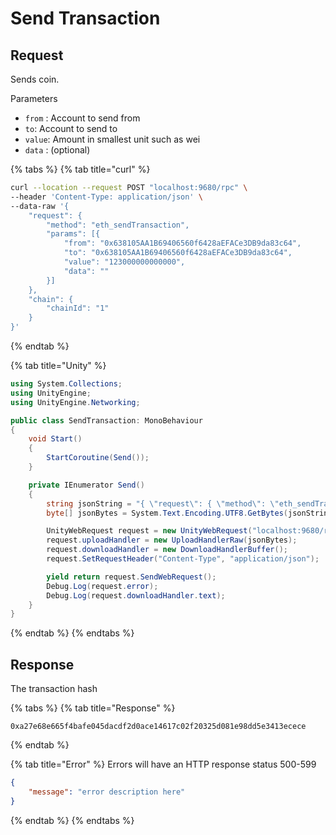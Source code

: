 # Send Transaction

## Request

Sends coin.

Parameters

* `from` : Account to send from
* `to`: Account to send to
* `value`: Amount in smallest unit such as wei
* `data` : (optional)

{% tabs %}
{% tab title="curl" %}
```bash
curl --location --request POST "localhost:9680/rpc" \
--header 'Content-Type: application/json' \
--data-raw '{
    "request": {
        "method": "eth_sendTransaction",
        "params": [{
            "from": "0x638105AA1B69406560f6428aEFACe3DB9da83c64",
            "to": "0x638105AA1B69406560f6428aEFACe3DB9da83c64",
            "value": "123000000000000",
            "data": ""
        }]
    },
    "chain": {
        "chainId": "1"
    }
}'
```
{% endtab %}

{% tab title="Unity" %}
```csharp
using System.Collections;
using UnityEngine;
using UnityEngine.Networking;

public class SendTransaction: MonoBehaviour
{
    void Start()
    {
        StartCoroutine(Send());
    }

    private IEnumerator Send()
    {
        string jsonString = "{ \"request\": { \"method\": \"eth_sendTransaction\", \"params\": [{ \"from\": \"0x638105AA1B69406560f6428aEFACe3DB9da83c64\", \"to\": \"0x638105AA1B69406560f6428aEFACe3DB9da83c64\", \"value\": \"123000000000000\", \"data\": \"\" }] }, \"chain\": { \"chainId\": \"5\" } }";
        byte[] jsonBytes = System.Text.Encoding.UTF8.GetBytes(jsonString);

        UnityWebRequest request = new UnityWebRequest("localhost:9680/rpc", "POST");
        request.uploadHandler = new UploadHandlerRaw(jsonBytes);
        request.downloadHandler = new DownloadHandlerBuffer();
        request.SetRequestHeader("Content-Type", "application/json");

        yield return request.SendWebRequest();
        Debug.Log(request.error);
        Debug.Log(request.downloadHandler.text);
    }
}

```
{% endtab %}
{% endtabs %}

## Response

The transaction hash

{% tabs %}
{% tab title="Response" %}
```
0xa27e68e665f4bafe045dacdf2d0ace14617c02f20325d081e98dd5e3413ecece
```
{% endtab %}

{% tab title="Error" %}
Errors will have an HTTP response status 500-599

```json
{    
    "message": "error description here"
}
```
{% endtab %}
{% endtabs %}
